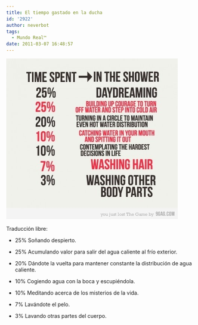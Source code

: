```yaml
---
title: El tiempo gastado en la ducha
id: '2922'
author: neverbot
tags:
  - Mundo Real™
date: 2011-03-07 16:48:57
---
```


![201103071615.jpg](./el-tiempo-gastado-en-la-ducha/201103071615.jpg)

Traducción libre:

*   25% Soñando despierto.  
    
*   25% Acumulando valor para salir del agua caliente al frío exterior.
*   20% Dándote la vuelta para mantener constante la distribución de agua caliente.
*   10% Cogiendo agua con la boca y escupiéndola.
*   10% Meditando acerca de los misterios de la vida.
*   7% Lavándote el pelo.
*   3% Lavando otras partes del cuerpo.